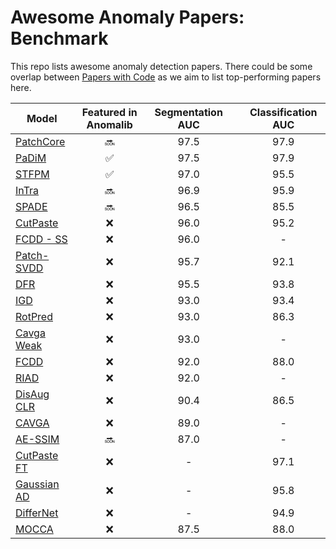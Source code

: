 # Awesome Anomaly Papers: Benchmark

This repo lists awesome anomaly detection papers. There could be some overlap between [Papers with Code](https://paperswithcode.com/sota/anomaly-detection-on-mvtec-ad) as we aim to list top-performing papers here.

| Model                                                                                         | Featured in Anomalib | Segmentation AUC |       | Classification AUC |
| --------------------------------------------------------------------------------------------- | :------------------: | :--------------: | :---: | :----------------: |
| [PatchCore](https://paperswithcode.com/paper/towards-total-recall-in-industrial-anomaly)      |        :soon:        |       97.5       |       |        97.9        |
| [PaDiM](https://paperswithcode.com/paper/padim-a-patch-distribution-modeling-framework)       |  :white_check_mark:  |       97.5       |       |        97.9        |
| [STFPM](https://paperswithcode.com/paper/student-teacher-feature-pyramid-matching-for)        |  :white_check_mark:  |       97.0       |       |        95.5        |
| [InTra](https://paperswithcode.com/paper/inpainting-transformer-for-anomaly-detection)        |        :soon:        |       96.9       |       |        95.9        |
| [SPADE](https://paperswithcode.com/paper/sub-image-anomaly-detection-with-deep-pyramid)       |        :soon:        |       96.5       |       |        85.5        |
| [CutPaste](https://paperswithcode.com/paper/cutpaste-self-supervised-learning-for-anomaly)    |         :x:          |       96.0       |       |        95.2        |
| [FCDD - SS](https://paperswithcode.com/paper/explainable-deep-one-class-classification)       |         :x:          |       96.0       |       |         -          |
| [Patch-SVDD](https://paperswithcode.com/paper/patch-svdd-patch-level-svdd-for-anomaly)        |         :x:          |       95.7       |       |        92.1        |
| [DFR](https://paperswithcode.com/paper/dfr-deep-feature-reconstruction-for)                   |         :x:          |       95.5       |       |        93.8        |
| [IGD](https://paperswithcode.com/paper/unsupervised-anomaly-detection-and)                    |         :x:          |       93.0       |       |        93.4        |
| [RotPred](https://paperswithcode.com/paper/learning-and-evaluating-representations-for-1)     |         :x:          |       93.0       |       |        86.3        |
| [Cavga Weak](https://paperswithcode.com/paper/attention-guided-anomaly-detection-and)         |         :x:          |       93.0       |       |         -          |
| [FCDD](https://paperswithcode.com/paper/explainable-deep-one-class-classification)            |         :x:          |       92.0       |       |        88.0        |
| [RIAD](https://paperswithcode.com/paper/reconstruction-by-inpainting-for-visual)              |         :x:          |       92.0       |       |         -          |
| [DisAug CLR](https://paperswithcode.com/paper/learning-and-evaluating-representations-for-1)  |         :x:          |       90.4       |       |        86.5        |
| [CAVGA](https://paperswithcode.com/paper/attention-guided-anomaly-detection-and)              |         :x:          |       89.0       |       |         -          |
| [AE-SSIM](https://paperswithcode.com/paper/mvtec-ad-a-comprehensive-real-world-dataset)       |        :soon:        |       87.0       |       |         -          |
| [CutPaste FT](https://paperswithcode.com/paper/cutpaste-self-supervised-learning-for-anomaly) |         :x:          |        -         |       |        97.1        |
| [Gaussian AD](https://paperswithcode.com/paper/modeling-the-distribution-of-normal-data-in)   |         :x:          |        -         |       |        95.8        |
| [DifferNet](https://paperswithcode.com/paper/same-same-but-differnet-semi-supervised)         |         :x:          |        -         |       |        94.9        |
| [MOCCA](https://paperswithcode.com/paper/mocca-multi-layer-one-class-classification)          |         :x:          |       87.5       |       |        88.0        |
